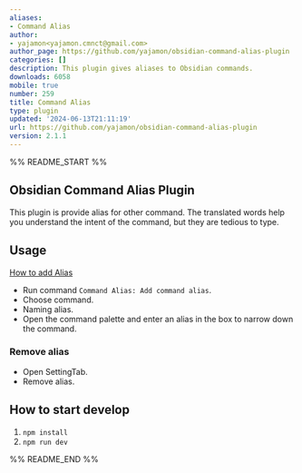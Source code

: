 ```yaml
---
aliases:
- Command Alias
author:
- yajamon<yajamon.cmnct@gmail.com>
author_page: https://github.com/yajamon/obsidian-command-alias-plugin
categories: []
description: This plugin gives aliases to Obsidian commands.
downloads: 6058
mobile: true
number: 259
title: Command Alias
type: plugin
updated: '2024-06-13T21:11:19'
url: https://github.com/yajamon/obsidian-command-alias-plugin
version: 2.1.1
---
```


%% README_START %%

## Obsidian Command Alias Plugin

This plugin is provide alias for other command.
The translated words help you understand the intent of the command, but they are tedious to type.

## Usage

[How to add Alias](https://user-images.githubusercontent.com/6084855/167056118-0b4120d1-fd97-4c82-bad1-83981409147d.mp4)

- Run command `Command Alias: Add command alias`.
- Choose command.
- Naming alias.
- Open the command palette and enter an alias in the box to narrow down the command.

### Remove alias

- Open SettingTab.
- Remove alias.

## How to start develop

1. `npm install`
2. `npm run dev`


%% README_END %%